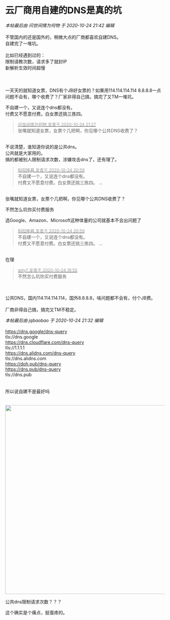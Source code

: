 # 云厂商用自建的DNS是真的坑


<i class="pstatus"> 本帖最后由 问世间情为何物 于 2020-10-24 21:42 编辑 </i><br />
<br />
不管国内的还是国外的，稍微大点的厂商都喜欢自建DNS。<br />
自建完了一堆坑。<br />
<br />
比如已经遇到过的：<br />
限制请教次数，请求多了就封IP<br />
新解析生效时间超慢<br />
<br />
<br />
<br />
一天天的就知道女票，DNS有个JB好女票的？如果用114.114.114.114 8.8.8.8一点问题不会有，哪个收费了？厂家非得自己搞，搞完了又TM一堆坑。

不自建一个，又说连个dns都没有。<br />
付费又不愿意付费。白女票还挑三拣四。

<div class="quote"><blockquote><font size="2"><a href="https://www.hostloc.com/forum.php?mod=redirect&amp;goto=findpost&amp;pid=9347724&amp;ptid=758023" target="_blank"><font color="#999999">问世间情为何物 发表于 2020-10-24 21:27</font></a></font><br />
张嘴就知道女票，女票个几把啊，你见哪个公共DNS收费了？</blockquote></div><br />
不说清楚，谁知道你说的是公共dns。<br />
公共就是大家用的。<br />
搞的都被别人限制请求次数，涉嫌攻击dns了，还有理了。

<div class="quote"><blockquote><font size="2"><a href="https://www.hostloc.com/forum.php?mod=redirect&amp;goto=findpost&amp;pid=9347588&amp;ptid=758023" target="_blank"><font color="#999999">斜阳晚暮 发表于 2020-10-24 20:59</font></a></font><br />
不自建一个，又说连个dns都没有。<br />
付费又不愿意付费。白女票还挑三拣四。 ...</blockquote></div><br />
张嘴就知道女票，女票个几把啊，你见哪个公共DNS收费了？

不然怎么坑你买付费服务

选Google、Amazon、Microsoft这种体量的公司就基本不会出问题了<img src="static/image/smiley/default/lol.gif" smilieid="12" border="0" alt="" />

<div class="quote"><blockquote><font size="2"><a href="https://www.hostloc.com/forum.php?mod=redirect&amp;goto=findpost&amp;pid=9347588&amp;ptid=758023" target="_blank"><font color="#999999">斜阳晚暮 发表于 2020-10-24 20:59</font></a></font><br />
不自建一个，又说连个dns都没有。<br />
付费又不愿意付费。白女票还挑三拣四。 ...</blockquote></div><br />
在理

<div class="quote"><blockquote><font size="2"><a href="https://www.hostloc.com/forum.php?mod=redirect&amp;goto=findpost&amp;pid=9347279&amp;ptid=758023" target="_blank"><font color="#999999">why? 发表于 2020-10-24 19:55</font></a></font><br />
不然怎么坑你买付费服务</blockquote></div><br />
<br />
公共DNS，国内114.114.114.114，国外8.8.8.8，啥问题都不会有，付个JB费。<br />
<br />
厂商非得自己搞，搞完又TM不稳定。

<i class="pstatus"> 本帖最后由 jqbaobao 于 2020-10-24 21:32 编辑 </i><br />
<br />
https://dns.google/dns-query<br />
tls://dns.google<br />
https://dns.cloudflare.com/dns-query<br />
tls://1.1.1.1<br />
https://dns.alidns.com/dns-query<br />
tls://dns.alidns.com<br />
https://doh.pub/dns-query<br />
https://dns.pub/dns-query<br />
tls://dns.pub<br />
<br />
<br />
所以说自建不是最好吗<br />
<br />
<img id="aimg_k8a8P" onclick="zoom(this, this.src, 0, 0, 0)" class="zoom" src="https://img14.360buyimg.com/ddimg/jfs/t1/145040/39/11848/130183/5f942cc3Eefbfdb3c/0c8802e1a885f2d8.png" onmouseover="img_onmouseoverfunc(this)" onload="thumbImg(this)" border="0" alt="" /><br />
<br />
<img id="aimg_MA5v3" onclick="zoom(this, this.src, 0, 0, 0)" class="zoom" width="600" height="596" src="https://img14.360buyimg.com/ddimg/jfs/t1/139835/17/11970/61837/5f942cf7E04b678b1/2c9ec0556a34ab64.png" onmouseover="img_onmouseoverfunc(this)" onclick="zoom(this)" style="cursor:pointer" border="0" alt="" />

公共dns限制请求次数？？？

这个确实是个痛点，挺蛋疼的。<img src="static/image/smiley/default/lol.gif" smilieid="12" border="0" alt="" />
